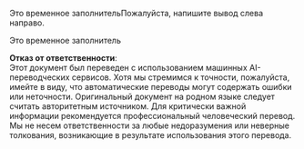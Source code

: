 Это временное заполнительПожалуйста, напишите вывод слева направо.

Это временное заполнитель

**Отказ от ответственности**:  
Этот документ был переведен с использованием машинных AI-переводческих сервисов. Хотя мы стремимся к точности, пожалуйста, имейте в виду, что автоматические переводы могут содержать ошибки или неточности. Оригинальный документ на родном языке следует считать авторитетным источником. Для критически важной информации рекомендуется профессиональный человеческий перевод. Мы не несем ответственности за любые недоразумения или неверные толкования, возникающие в результате использования этого перевода.